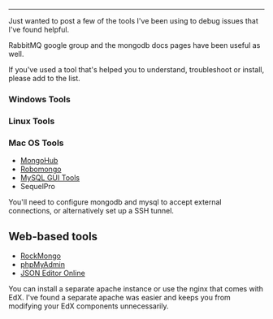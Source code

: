 ***

Just wanted to post a few of the tools I've been using to debug issues that I've found helpful.

RabbitMQ google group and the mongodb docs pages have been useful as well.

If you've used a tool that's helped you to understand, troubleshoot or install, please add to the list.

### Windows Tools

### Linux Tools

### Mac OS Tools
* [MongoHub](http://code.google.com/p/mongohub/)
* [Robomongo](http://robomongo.org/)
* [MySQL GUI Tools](http://dev.mysql.com/downloads/gui-tools/5.0.html)
* SequelPro

You'll need to configure mongodb and mysql to accept external connections, or alternatively set up a SSH tunnel.

## Web-based tools
* [RockMongo](http://rockmongo.com/)
* [phpMyAdmin](http://www.phpmyadmin.net/)
* [JSON Editor Online](http://www.jsoneditoronline.org/)

You can install a separate apache instance or use the nginx that comes with EdX.  I've found a separate apache was easier and keeps you from modifying your EdX components unnecessarily.